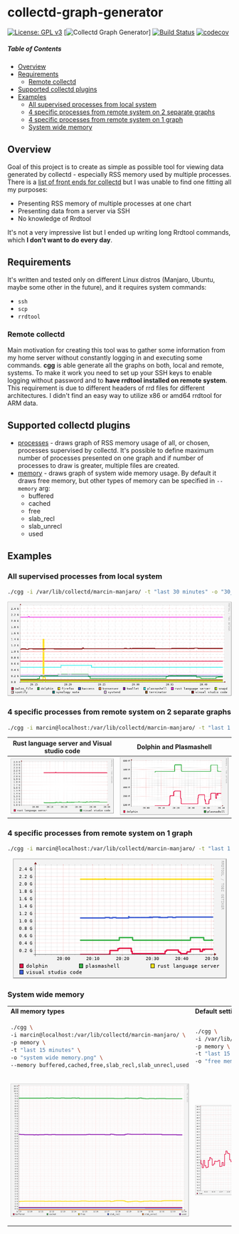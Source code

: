 # collectd-graph-generator

[![License: GPL v3](https://img.shields.io/badge/License-GPLv3-blue.svg)](https://www.gnu.org/licenses/gpl-3.0)
[![Collectd Graph Generator](https://github.com/twardakm/collectd-graph-generator/workflows/cgg/badge.svg)]
[![Build Status](https://travis-ci.org/twardakm/collectd-graph-generator.svg?branch=main)](https://travis-ci.org/twardakm/collectd-graph-generator)
[![codecov](https://codecov.io/gh/twardakm/collectd-graph-generator/branch/main/graph/badge.svg)](https://codecov.io/gh/twardakm/collectd-graph-generator)

##### Table of Contents

* [Overview](#overview)
* [Requirements](#requirements)
  * [Remote collectd](#remote-collectd)
* [Supported collectd plugins](#supported-collectd-plugins)
* [Examples](#examples)
  * [All supervised processes from local system](#examples-1)
  * [4 specific processes from remote system on 2 separate graphs](#examples-2)
  * [4 specific processes from remote system on 1 graph](#examples-3)
  * [System wide memory](#examples-4)

## <a name="overview"></a> Overview

Goal of this project is to create as simple as possible tool for viewing data generated by collectd - especially RSS memory used by multiple processes. There is a [list of front ends for collectd](https://collectd.org/wiki/index.php/List_of_front-ends) but I was unable to find one fitting all my purposes:

* Presenting RSS memory of multiple processes at one chart
* Presenting data from a server via SSH
* No knowledge of Rrdtool

It's not a very impressive list but I ended up writing long Rrdtool commands, which **I don't want to do every day**.

## <a name="requirements"></a> Requirements

It's written and tested only on different Linux distros (Manjaro, Ubuntu, maybe some other in the future), and it requires system commands:

* `ssh`
* `scp`
* `rrdtool`

### <a name="remote-collectd"></a> Remote collectd

Main motivation for creating this tool was to gather some information from my home server without constantly logging in and executing some commands. **cgg** is able generate all the graphs on both, local and remote, systems. To make it work you need to set up your SSH keys to enable logging without password and to **have rrdtool installed on remote system**. This requirement is due to different headers of rrd files for different architectures. I didn't find an easy way to utilize x86 or amd64 rrdtool for ARM data.

## <a name="supported-collectd-plugins"></a> Supported collectd plugins

* [processes](https://collectd.org/wiki/index.php/Plugin:Processes) - draws graph of RSS memory usage of all, or chosen, processes supervised by collectd. It's possible to define maximum number of processes presented on one graph and if number of processes to draw is greater, multiple files are created.
* [memory](https://collectd.org/wiki/index.php/Plugin:Memory) - draws graph of system wide memory usage. By default it draws free memory, but other types of memory can be specified in `--memory` arg:
  * buffered
  * cached
  * free
  * slab_recl
  * slab_unrecl
  * used

## <a name="examples"></a> Examples

### <a name="examples-1"></a> All supervised processes from local system
```bash
./cgg -i /var/lib/collectd/marcin-manjaro/ -t "last 30 minutes" -o "30_minutes_all_processes.png"
```
<p align="center"> 
<img src="examples/processes/30_minutes_all_processes.png" width=600>
</p>

### <a name="examples-2"></a> 4 specific processes from remote system on 2 separate graphs
```bash
./cgg -i marcin@localhost:/var/lib/collectd/marcin-manjaro/ -t "last 1 hour" -o "1_hour.png" -w 400 -h 200 --processes "rust language server,visual studio code,dolphin,plasmashell" -m 2
```

Rust language server and Visual studio code | Dolphin and Plasmashell
:------------------------------------------:|:------------------------------------------:
![Rust language server and Visual studio code](examples/processes/1_hour_2.png)  |  ![Dolphin and Plasmashell](examples/processes/1_hour_1.png)

### <a name="examples-3"></a> 4 specific processes from remote system on 1 graph
```bash
./cgg -i marcin@localhost:/var/lib/collectd/marcin-manjaro/ -t "last 1 hour" -o "1_hour.png" -w 400 -h 200 --processes "rust language server,visual studio code,dolphin,plasmashell"
```
<p align="center"> 
<img src="examples/processes/1_hour.png">
</p>

### <a name="examples-4"></a> System wide memory
<table>
<tr>
<td><b>All memory types</b></td>
<td><b>Default settings (free)</b></td>
</tr>
<tr>
<td>

```bash
./cgg \
-i marcin@localhost:/var/lib/collectd/marcin-manjaro/ \
-p memory \
-t "last 15 minutes" \
-o "system wide memory.png" \
--memory buffered,cached,free,slab_recl,slab_unrecl,used
```
</td>
<td>

```bash
./cgg \
-i /var/lib/collectd/marcin-manjaro/ \
-p memory \
-t "last 15 minutes" \
-o "free memory.png"
```
</td>
</tr>
<tr>
<td>
<p align="center">
<img src="examples/memory/system_wide_memory.png">
</p>
</td>
<td>
<p align="center">
<img src="examples/memory/free_memory.png">
</p>
</td>
</tr>
</table>